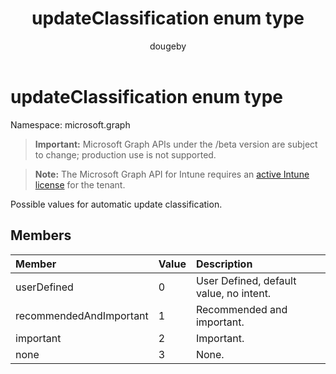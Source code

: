 ﻿---
title: "updateClassification enum type"
description: "Possible values for automatic update classification."
author: "dougeby"
localization_priority: Normal
ms.prod: "intune"
doc_type: enumPageType
---

# updateClassification enum type

Namespace: microsoft.graph

> **Important:** Microsoft Graph APIs under the /beta version are subject to change; production use is not supported.

> **Note:** The Microsoft Graph API for Intune requires an [active Intune license](https://go.microsoft.com/fwlink/?linkid=839381) for the tenant.

Possible values for automatic update classification.

## Members

| Member                  | Value | Description                             |
| :---------------------- | :---- | :-------------------------------------- |
| userDefined             | 0     | User Defined, default value, no intent. |
| recommendedAndImportant | 1     | Recommended and important.              |
| important               | 2     | Important.                              |
| none                    | 3     | None.                                   |
